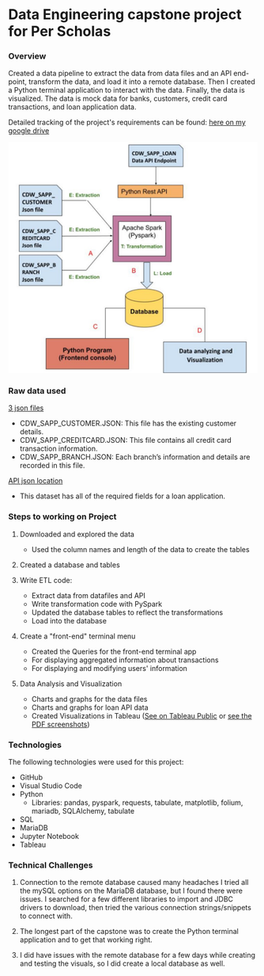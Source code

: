 # Data Engineering capstone project for Per Scholas 

### Overview
Created a data pipeline to extract the data from data files and an API end-point, transform the data, and load it into a remote database. Then I created a Python terminal application to interact with the data. Finally, the data is visualized.
The data is mock data for banks, customers, credit card transactions, and loan application data.

Detailed tracking of the project's requirements can be found: [here on my google drive](https://docs.google.com/spreadsheets/d/107yUOS-0e_Z6i2piJ25om_abbYi23cZtRSKNqaF7jXc)

![dataflow diagram](https://github.com/mikewschmidt/Per_Scholas_Capstone/blob/master/data_files/workflow_diagram.jpg)

### Raw data used

[3 json files](https://drive.google.com/drive/folders/1J4a2UndLvVWszHAL2VxJeVXyAHm3xYIp?usp=sharing)
   - CDW_SAPP_CUSTOMER.JSON: This file has the existing customer details.
   - CDW_SAPP_CREDITCARD.JSON: This file contains all credit card transaction information.
   - CDW_SAPP_BRANCH.JSON: Each branch’s information and details are recorded in this file. 

[API json location](https://raw.githubusercontent.com/platformps/LoanDataset/main/loan_data.json)
   - This dataset has all of the required fields for a loan application.

### Steps to working on Project

1. Downloaded and explored the data
   - Used the column names and length of the data to create the tables

2. Created a database and tables

3. Write ETL code:
   - Extract data from datafiles and API
   - Write transformation code with PySpark
   - Updated the database tables to reflect the transformations
   - Load into the database

4. Create a "front-end" terminal menu
   - Created the Queries for the front-end terminal app
   - For displaying aggregated information about transactions
   - For displaying and modifying users' information
   
5. Data Analysis and Visualization
   - Charts and graphs for the data files
   - Charts and graphs for loan API data
   - Created Visualizations in Tableau ([See on Tableau Public](https://public.tableau.com/app/profile/mikewschmidt/viz/Per_Scholas_Capstone/Story1?publish=yes) or [see the PDF screenshots](https://github.com/mikewschmidt/Per_Scholas_Capstone/blob/master/data_files/Per_Scholas_Capstone_visualizations_story.pdf))
   
### Technologies
The following technologies were used for this project:
   - GitHub
   - Visual Studio Code
   - Python
      - Libraries: pandas, pyspark, requests, tabulate, matplotlib, folium, mariadb, SQLAlchemy, tabulate
   - SQL
   - MariaDB
   - Jupyter Notebook
   - Tableau
   
   
   
### Technical Challenges
1. Connection to the remote database caused many headaches I tried all the mySQL options on the MariaDB database, but I found there were issues. I searched for a few different libraries to import and JDBC drivers to download, then tried the various connection strings/snippets to connect with.

2. The longest part of the capstone was to create the Python terminal application and to get that working right.

3. I did have issues with the remote database for a few days while creating and testing the visuals, so I did create a local database as well.    
